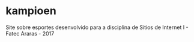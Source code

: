 # kampioen
Site sobre esportes desenvolvido para a disciplina de Sitios de Internet I - Fatec Araras - 2017
